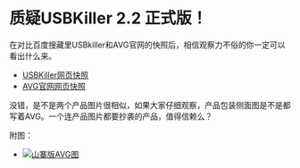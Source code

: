 # 质疑USBKiller 2.2 正式版！

在对比百度搜藏里USBkiller和AVG官网的快照后，相信观察力不俗的你一定可以看出什么来。

- [USBKiller网页快照](http://cang.baidu.com/firendless/snap/573a382a7e50be2f20a4c8db.html)
- [AVG官网网页快照](http://cang.baidu.com/firendless/snap/6a579c049dcf5b392f0a4ed9.html)

没错，是不是两个产品图片很相似，如果大家仔细观察，产品包装侧面图是不是都写着AVG。一个连产品图片都要抄袭的产品，值得信赖么？

附图：

- [![山寨版AVG图](https://attachment.soulteary.com/2007/10/01/productpic.jpg "山寨版AVG图")](https://attachment.soulteary.com/2007/10/01/productpic.jpg)
